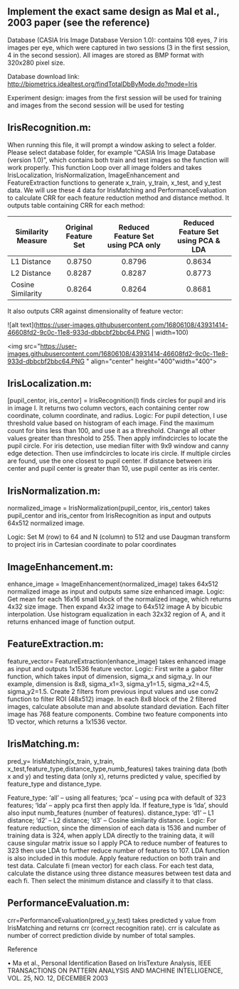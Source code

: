 ## Implement the exact same design as Mal et al., 2003 paper (see the reference)

Database (CASIA Iris Image Database Version 1.0): contains 108 eyes, 7 iris images per eye, which were captured in two sessions 
(3 in the first session, 4 in the second session). All images are stored as BMP format with 320x280 pixel size.

Database download link:
http://biometrics.idealtest.org/findTotalDbByMode.do?mode=Iris

Experiment design: images from the first session will be used for training and images from the second session will be used for testing

## IrisRecognition.m:
When running this file, it will prompt a window asking to select a folder. Please select database folder, for example 
“CASIA Iris Image Database (version 1.0)”, which contains both train and test images so the function will work properly.
This function Loop over all image folders and takes IrisLocalization, IrisNormalization, ImageEnhancement and FeatureExtraction 
functions to generate x_train, y_train, x_test, and y_test data. 
We will use these 4 data for IrisMatching and PerformanceEvaluation to calculate CRR for each feature reduction method and distance method. It outputs table containing CRR
for each method:

| Similarity Measure       | Original Feature Set        | Reduced Feature Set using PCA only |   Reduced Feature Set using PCA & LDA   |
| -------------            |:-------------:              | :-----:|:-----:|
| L1 Distance     | 0.8750 | 0.8796 |  0.8634    |
| L2 Distance      | 0.8287      |  0.8287  |  0.8773    |
| Cosine Similarity | 0.8264      |    0.8264 |    0.8681   |


It also outputs CRR against dimensionality of feature vector:

![alt text](https://user-images.githubusercontent.com/16806108/43931414-46608fd2-9c0c-11e8-933d-dbbcbf2bbc64.PNG | width=100)

<img src="https://user-images.githubusercontent.com/16806108/43931414-46608fd2-9c0c-11e8-933d-dbbcbf2bbc64.PNG " align="center" height="400"width="400">

## IrisLocalization.m:
[pupil_centor, iris_centor] = IrisRecognition(I) finds circles for pupil and iris in image I. It returns
two column vectors, each containing center row coordinate, column coordinate, and radius.
Logic: For pupil detection, I use threshold value based on histogram of each image. Find the
maximum count for bins less than 100, and use it as a threshold. Change all other values greater
than threshold to 255. Then apply imfindcircles to locate the pupil circle. For iris detection, use
median filter with 9x9 window and canny edge detection. Then use imfindcircles to locate iris
circle. If multiple circles are found, use the one closest to pupil center. If distance between iris
center and pupil center is greater than 10, use pupil center as iris center.

## IrisNormalization.m:
normalized_image = IrisNormalization(pupil_centor, iris_centor) takes pupil_centor and
iris_centor from IrisRecognition as input and outputs 64x512 normalized image.

Logic: Set M (row) to 64 and N (column) to 512 and use Daugman transform to project iris in
Cartesian coordinate to polar coordinates

## ImageEnhancement.m:
enhance_image = ImageEnhancement(normalized_image) takes 64x512 normalized image as
input and outputs same size enhanced image.
Logic: Get mean for each 16x16 small block of the normalized image, which returns 4x32 size
image. Then expand 4x32 image to 64x512 image A by bicubic interpolation. Use histogram
equalization in each 32x32 region of A, and it returns enhanced image of function output.

## FeatureExtraction.m:
feature_vector= FeatureExtraction(enhance_image) takes enhanced image as input and outputs
1x1536 feature vector.
Logic: First write a gabor filter function, which takes input of dimension, sigma_x and sigma_y. In
our example, dimension is 8x8, sigma_x1=3, sigma_y1=1.5, sigma_x2=4.5, sigma_y2=1.5. Create
2 filters from previous input values and use conv2 function to filter ROI (48x512) image. In each
8x8 block of the 2 filtered images, calculate absolute man and absolute standard deviation. Each
filter image has 768 feature components. Combine two feature components into 1D vector,
which returns a 1x1536 vector.

## IrisMatching.m:
pred_y= IrisMatching(x_train, y_train, x_test,feature_type,distance_type,numb_features) takes
training data (both x and y) and testing data (only x), returns predicted y value, specified by
feature_type and distance_type.

Feature_type:
‘all’ – using all features;
‘pca’ – using pca with default of 323 features;
‘lda’ – apply pca first then apply lda. If feature_type is ‘lda’, should also input numb_features
(number of features).
distance_type:
‘d1’ – L1 distance;
‘d2’ – L2 distance;
‘d3’ – Cosine similarity distance.
Logic: For feature reduction, since the dimension of each data is 1536 and number of training
data is 324, when apply LDA directly to the training data, it will cause singular matrix issue so I
apply PCA to reduce number of features to 323 then use LDA to further reduce number of
features to 107. LDA function is also included in this module. Apply feature reduction on both
train and test data. Calculate fi (mean vector) for each class. For each test data, calculate the
distance using three distance measures between test data and each fi. Then select the minimum
distance and classify it to that class.

## PerformanceEvaluation.m:
crr=PerformanceEvaluation(pred_y,y_test) takes predicted y value from IrisMatching and
returns crr (correct recognition rate). crr is calculate as number of correct prediction divide by
number of total samples.




Reference

• Ma et al., Personal Identification Based on IrisTexture Analysis, IEEE TRANSACTIONS ON
PATTERN ANALYSIS AND MACHINE INTELLIGENCE, VOL. 25, NO. 12, DECEMBER 2003



